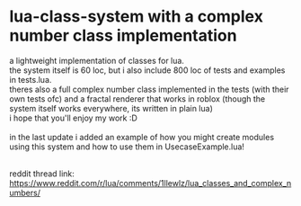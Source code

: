 # lua-class-system with a complex number class implementation
a lightweight implementation of classes for lua. <br>
the system itself is 60 loc, but i also include 800 loc of tests and examples in tests.lua. <br>
theres also a full complex number class implemented in the tests (with their own tests ofc) and a fractal renderer that works in roblox (though the system itself works everywhere, its written in plain lua)<br>
i hope that you'll enjoy my work :D <br><br>
in the last update i added an example of how you might create modules using this system and how to use them in UsecaseExample.lua! <br><br>

reddit thread link: https://www.reddit.com/r/lua/comments/1llewlz/lua_classes_and_complex_numbers/
